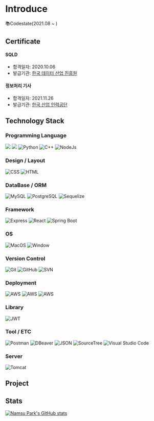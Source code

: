 # Introduce

📚Codestate(2021.08 ~ )

## Certificate

#### SQLD
* 합격일자: 2020.10.06
* 발급기관: [한국 데이터 산업 진흥원](https://www.dataq.or.kr/www/main.do)
#### 정보처리 기사
* 합격일자: 2021.11.26
* 발급기관: [한국 산업 인력공단](https://www.hrdkorea.or.kr/)
## Technology Stack

### Programming Language

<img src="https://img.shields.io/badge/JAVA-007396?style=for-the-badge&logo=java&logoColor=white"> <img src="https://img.shields.io/badge/javascript-F7DF1E?style=for-the-badge&logo=javascript&logoColor=black"> <img alt="Python" src ="https://img.shields.io/badge/Python-3776AB.svg?&style=for-the-badge&logo=Python&logoColor=white"/> ![C++](https://img.shields.io/badge/C++-00599C.svg?&style=for-the-badge&logo=c%2B%2B&logoColor=white) <img alt="NodeJs" src ="https://img.shields.io/badge/NodeJs-green.svg?&style=for-the-badge&logo=nodedotjs&logoColor=white"/>

### Design / Layout
![CSS](https://img.shields.io/badge/CSS-1572B6?style=for-the-badge&logo=css3&logoColor=white) ![HTML](https://img.shields.io/badge/HTML-E34F26?style=for-the-badge&logo=html5&logoColor=white)

### DataBase / ORM

![MySQL](https://img.shields.io/badge/MySQL-00000F?style=for-the-badge&logo=MySQL&logoColor=white) ![PostgreSQL](https://img.shields.io/badge/PostgreSQL-316192?style=for-the-badge&logo=postgresql&logoColor=white) ![Sequelize](https://img.shields.io/badge/Sequelize-52B0E7?style=for-the-badge&logo=sequelize&logoColor=white)

### Framework

<img alt="Express" src="https://img.shields.io/badge/Express-404D59?style=for-the-badge&logo=express&logoColor=white" /> <img alt="React" src="https://img.shields.io/badge/React-20232A?style=for-the-badge&logo=react&logoColor=61DAFB" /> ![Spring Boot](https://img.shields.io/badge/Spring_Boot-6DB33F?style=for-the-badge&logo=spring-boot&logoColor=white)

### OS

![MacOS](https://img.shields.io/badge/MacOS-000000?style=for-the-badge&logo=macos&logoColor=white) ![Window](https://img.shields.io/badge/Window-0078D6?style=for-the-badge&logo=windows&logoColor=white)

### Version Control

![Git](https://img.shields.io/badge/Git-F05032?style=for-the-badge&logo=git&logoColor=white) ![GitHub](https://img.shields.io/badge/GitHub-100000?style=for-the-badge&logo=github&logoColor=white) ![SVN](https://img.shields.io/badge/SVN-809CC9?style=for-the-badge&logo=subversion&logoColor=white)

### Deployment

<img alt="AWS" src="https://img.shields.io/badge/EC2-232F3E?style=for-the-badge&logo=amazon-aws&logoColor=white" /> <img alt="AWS" src="https://img.shields.io/badge/RDS-232F3E?style=for-the-badge&logo=amazon-aws&logoColor=white" /> <img alt="AWS" src="https://img.shields.io/badge/S3-232F3E?style=for-the-badge&logo=amazon-aws&logoColor=white" />

### Library

<img alt="JWT" src="https://img.shields.io/badge/jwt-232F3E?style=for-the-badge&logo=json-web-tokens&logoColor=white" /> 

### Tool / ETC

<img alt="Postman" src="https://img.shields.io/badge/Postman-FF6C37?style=for-the-badge&logo=postman&logoColor=white" /> <img alt="DBeaver" src="https://img.shields.io/badge/DBeaver-41454A?style=for-the-badge&logoColor=white" />  ![JSON](https://img.shields.io/badge/JSON-000000?style=for-the-badge&logo=json&logoColor=##00CBEC) ![SourceTree](https://img.shields.io/badge/SourceTree-00CBEC?style=for-the-badge&logo=sourcetree&logoColor=#00CBEC) ![Visual Studio Code](https://img.shields.io/badge/VSCode-007ACC?style=for-the-badge&logo=visual-studio-code&logoColor=#00CBEC)

### Server

![Tomcat](https://img.shields.io/badge/Tomcat-F8DC75?style=for-the-badge&logo=apachetomcat&logoColor=black)

## Project

## Stats
[![Namsu Park's GitHub stats](https://github-readme-stats.vercel.app/api?username=PARKNAMSU&theme=radical)](https://github.com/anuraghazra/github-readme-stats)

<!--
**PARKNAMSU/PARKNAMSU** is a ✨ _special_ ✨ repository because its `README.md` (this file) appears on your GitHub profile.

Here are some ideas to get you started:

- 🔭 I’m currently working on ...
- 🌱 I’m currently learning ...
- 👯 I’m looking to collaborate on ...
- 🤔 I’m looking for help with ...
- 💬 Ask me about ...
- 📫 How to reach me: ...
- 😄 Pronouns: ...
- ⚡ Fun fact: ...
-->
